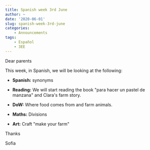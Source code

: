 ```yaml
---
title: Spanish week 3rd June
author: ~
date: '2020-06-01'
slug: spanish-week-3rd-june
categories:
    - Announcements
tags:
    - Español
    - 3EE
---
```


Dear parents
 
This week, in Spanish, we will be looking at the following:
 
* **Spanish:** synonyms
 
* **Reading:** We will start reading the book "para hacer un pastel de manzana" and Clara's farm story.
 
* **DoW:** Where food comes from and farm animals.
 
* **Maths:** Divisions
 
* **Art:** Craft "make your farm"
 
Thanks
 
Sofia
